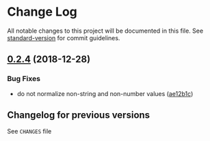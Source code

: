 # Change Log

All notable changes to this project will be documented in this file. See [standard-version](https://github.com/conventional-changelog/standard-version) for commit guidelines.

<a name="0.2.4"></a>
## [0.2.4](https://github.com/medikoo/find-requires/compare/v0.2.3...v0.2.4) (2018-12-28)


### Bug Fixes

* do not normalize non-string and non-number values ([ae12b1c](https://github.com/medikoo/find-requires/commit/ae12b1c))

## Changelog for previous versions

See `CHANGES` file
